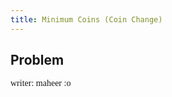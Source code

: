 ```yaml
---
title: Minimum Coins (Coin Change)
---
```


## Problem

<p style="font-family: 'Playwrite MX';">writer: maheer :o</p>
